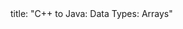 <frontmatter>
title: "C++ to Java: Data Types: Arrays"
</frontmatter>

<include src="unit-inPage-asFlat.md" boilerplate />